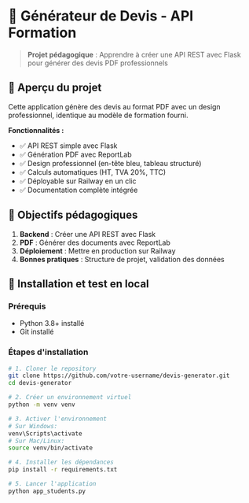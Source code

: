 # 🧾 Générateur de Devis - API Formation

> **Projet pédagogique** : Apprendre à créer une API REST avec Flask pour générer des devis PDF professionnels

## 📸 Aperçu du projet

Cette application génère des devis au format PDF avec un design professionnel, identique au modèle de formation fourni.

**Fonctionnalités :**
- ✅ API REST simple avec Flask
- ✅ Génération PDF avec ReportLab  
- ✅ Design professionnel (en-tête bleu, tableau structuré)
- ✅ Calculs automatiques (HT, TVA 20%, TTC)
- ✅ Déployable sur Railway en un clic
- ✅ Documentation complète intégrée

## 🎯 Objectifs pédagogiques

1. **Backend** : Créer une API REST avec Flask
2. **PDF** : Générer des documents avec ReportLab  
3. **Déploiement** : Mettre en production sur Railway
4. **Bonnes pratiques** : Structure de projet, validation des données

## 🚀 Installation et test en local

### Prérequis
- Python 3.8+ installé
- Git installé

### Étapes d'installation
```bash
# 1. Cloner le repository
git clone https://github.com/votre-username/devis-generator.git
cd devis-generator

# 2. Créer un environnement virtuel
python -m venv venv

# 3. Activer l'environnement
# Sur Windows:
venv\Scripts\activate
# Sur Mac/Linux:
source venv/bin/activate

# 4. Installer les dépendances
pip install -r requirements.txt

# 5. Lancer l'application
python app_students.py
